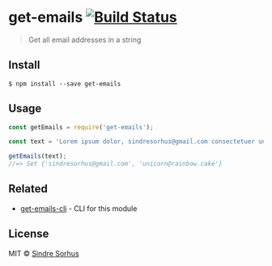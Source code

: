 # get-emails [![Build Status](https://travis-ci.org/sindresorhus/get-emails.svg?branch=master)](https://travis-ci.org/sindresorhus/get-emails)

> Get all email addresses in a string


## Install

```
$ npm install --save get-emails
```


## Usage

```js
const getEmails = require('get-emails');

const text = 'Lorem ipsum dolor, sindresorhus@gmail.com consectetuer unicorn@rainbow.cake elit.';

getEmails(text);
//=> Set {'sindresorhus@gmail.com', 'unicorn@rainbow.cake'}
```

## Related

- [get-emails-cli](https://github.com/sindresorhus/get-emails-cli) - CLI for this module


## License

MIT © [Sindre Sorhus](https://sindresorhus.com)

